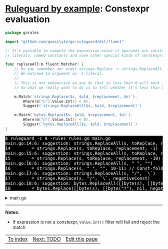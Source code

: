# [Ruleguard by example](https://go-ruleguard.github.io/by-example/): Constexpr evaluation

```go
package gorules

import "github.com/quasilyte/go-ruleguard/dsl/fluent"

// It's possible to compute the expression value if operands are constant expressions:
// literals, named constants and some other special kinds of constexprs.

func replaceAll(m fluent.Matcher) {
	// Do you remember our older strings.Replace -> strings.ReplaceAll rules?
	// We matched $n argument as -1 literal.
	//
	// This is not exhaustive as any $n that is less than 0 will work identically.
	// So what we really want to do is to tell whether it's less than 0.

	m.Match(`strings.Replace($s, $old, $replacement, $n)`).
		Where(m["n"].Value.Int() < 0).
		Suggest(`strings.ReplaceAll($s, $old, $replacement)`)

	m.Match(`bytes.Replace($s, $old, $replacement, $n)`).
		Where(m["n"].Value.Int() < 0).
		Suggest(`bytes.ReplaceAll($s, $old, $replacement)`)
}
```

<pre style="color: white; background-color: black">
$ ruleguard -c 0 -rules rules.go main.go
main.go:14:6: suggestion: strings.ReplaceAll(s, toReplace, replacement)
14		_ = strings.Replace(s, toReplace, replacement, -1)
main.go:15:6: suggestion: strings.ReplaceAll(s, toReplace, replacement)
15		_ = strings.Replace(s, toReplace, replacement, -10)
main.go:16:6: suggestion: strings.ReplaceAll(s, " ", "")
16		_ = strings.Replace(s, " ", "", 10-11) // Const-folded and matched
main.go:17:6: suggestion: strings.ReplaceAll(s, "/", `\`)
17		_ = strings.Replace(s, "/", `\`, negativeConst)
main.go:18:6: suggestion: bytes.ReplaceAll([]byte(s), []byte("?"), nil)
18		_ = bytes.Replace([]byte(s), []byte("?"), nil, negativeConst*2)
</pre>

<details><summary>main.go</summary>

```go
package main

import (
	"bytes"
	"strings"
)

func main() {
	var s, toReplace, replacement string
	const negativeConst = -2

	_ = strings.Replace(s, toReplace, replacement, 1) // Not matched

	_ = strings.Replace(s, toReplace, replacement, -1)
	_ = strings.Replace(s, toReplace, replacement, -10)
	_ = strings.Replace(s, " ", "", 10-11) // Const-folded and matched
	_ = strings.Replace(s, "/", `\`, negativeConst)
	_ = bytes.Replace([]byte(s), []byte("?"), nil, negativeConst*2)
}
```

</details>

<hr>

**Notes**:

* If expression is not a constexpr, `Value.Int()` filter will fail and reject the match

<table><tr>
<td><a href="index">To index</a></td>
<td><a href="todo">Next: TODO</a></td>
<td><a href="https://github.com/go-ruleguard/go-ruleguard.github.io/edit/master/by-example/constexpr-evaluation.md">Edit this page</a></td>
</tr></table>
